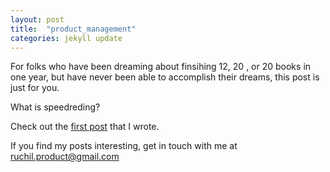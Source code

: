 ```yaml
---
layout: post
title:  "product_management"
categories: jekyll update
---
```


For folks who have been dreaming about finsihing 12, 20 , or 20 books in one year, but have never been able to accomplish their dreams, this post is just for you. 

What is speedreding? 

  Check out the [first post][jekyll-firstpost] that I wrote. 

If you find my posts interesting, get in touch with me at ruchil.product@gmail.com

[jekyll-firstpost]: https://23ruchil.github.io/Blog/2020/05/19/Differentiating-Yourself-Through-Social-Media.html
